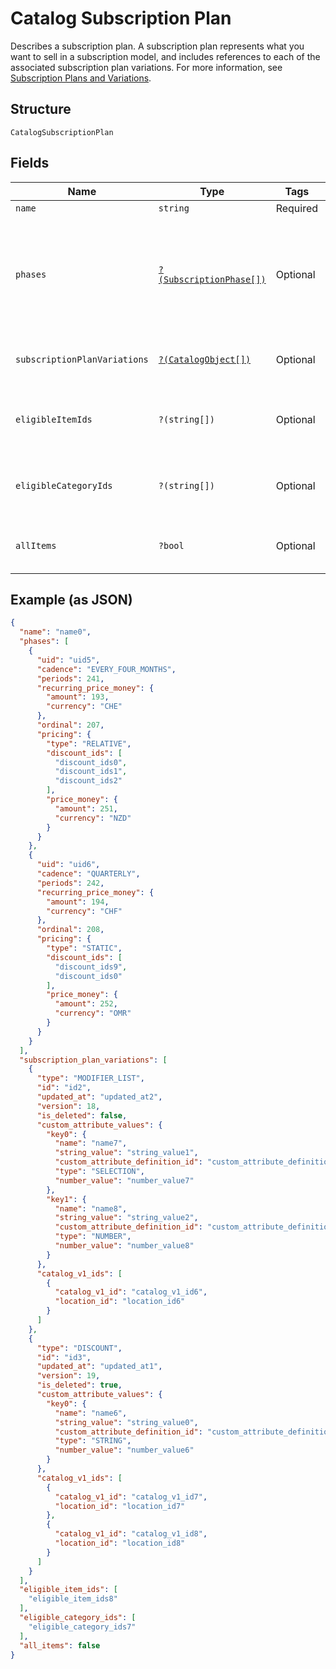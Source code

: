 
# Catalog Subscription Plan

Describes a subscription plan. A subscription plan represents what you want to sell in a subscription model, and includes references to each of the associated subscription plan variations.
For more information, see [Subscription Plans and Variations](https://developer.squareup.com/docs/subscriptions-api/plans-and-variations).

## Structure

`CatalogSubscriptionPlan`

## Fields

| Name | Type | Tags | Description | Getter | Setter |
|  --- | --- | --- | --- | --- | --- |
| `name` | `string` | Required | The name of the plan. | getName(): string | setName(string name): void |
| `phases` | [`?(SubscriptionPhase[])`](../../doc/models/subscription-phase.md) | Optional | A list of SubscriptionPhase containing the [SubscriptionPhase](entity:SubscriptionPhase) for this plan.<br>This field it required. Not including this field will throw a REQUIRED_FIELD_MISSING error | getPhases(): ?array | setPhases(?array phases): void |
| `subscriptionPlanVariations` | [`?(CatalogObject[])`](../../doc/models/catalog-object.md) | Optional | The list of subscription plan variations available for this product | getSubscriptionPlanVariations(): ?array | setSubscriptionPlanVariations(?array subscriptionPlanVariations): void |
| `eligibleItemIds` | `?(string[])` | Optional | The list of IDs of `CatalogItems` that are eligible for subscription by this SubscriptionPlan's variations. | getEligibleItemIds(): ?array | setEligibleItemIds(?array eligibleItemIds): void |
| `eligibleCategoryIds` | `?(string[])` | Optional | The list of IDs of `CatalogCategory` that are eligible for subscription by this SubscriptionPlan's variations. | getEligibleCategoryIds(): ?array | setEligibleCategoryIds(?array eligibleCategoryIds): void |
| `allItems` | `?bool` | Optional | If true, all items in the merchant's catalog are subscribable by this SubscriptionPlan. | getAllItems(): ?bool | setAllItems(?bool allItems): void |

## Example (as JSON)

```json
{
  "name": "name0",
  "phases": [
    {
      "uid": "uid5",
      "cadence": "EVERY_FOUR_MONTHS",
      "periods": 241,
      "recurring_price_money": {
        "amount": 193,
        "currency": "CHE"
      },
      "ordinal": 207,
      "pricing": {
        "type": "RELATIVE",
        "discount_ids": [
          "discount_ids0",
          "discount_ids1",
          "discount_ids2"
        ],
        "price_money": {
          "amount": 251,
          "currency": "NZD"
        }
      }
    },
    {
      "uid": "uid6",
      "cadence": "QUARTERLY",
      "periods": 242,
      "recurring_price_money": {
        "amount": 194,
        "currency": "CHF"
      },
      "ordinal": 208,
      "pricing": {
        "type": "STATIC",
        "discount_ids": [
          "discount_ids9",
          "discount_ids0"
        ],
        "price_money": {
          "amount": 252,
          "currency": "OMR"
        }
      }
    }
  ],
  "subscription_plan_variations": [
    {
      "type": "MODIFIER_LIST",
      "id": "id2",
      "updated_at": "updated_at2",
      "version": 18,
      "is_deleted": false,
      "custom_attribute_values": {
        "key0": {
          "name": "name7",
          "string_value": "string_value1",
          "custom_attribute_definition_id": "custom_attribute_definition_id5",
          "type": "SELECTION",
          "number_value": "number_value7"
        },
        "key1": {
          "name": "name8",
          "string_value": "string_value2",
          "custom_attribute_definition_id": "custom_attribute_definition_id4",
          "type": "NUMBER",
          "number_value": "number_value8"
        }
      },
      "catalog_v1_ids": [
        {
          "catalog_v1_id": "catalog_v1_id6",
          "location_id": "location_id6"
        }
      ]
    },
    {
      "type": "DISCOUNT",
      "id": "id3",
      "updated_at": "updated_at1",
      "version": 19,
      "is_deleted": true,
      "custom_attribute_values": {
        "key0": {
          "name": "name6",
          "string_value": "string_value0",
          "custom_attribute_definition_id": "custom_attribute_definition_id6",
          "type": "STRING",
          "number_value": "number_value6"
        }
      },
      "catalog_v1_ids": [
        {
          "catalog_v1_id": "catalog_v1_id7",
          "location_id": "location_id7"
        },
        {
          "catalog_v1_id": "catalog_v1_id8",
          "location_id": "location_id8"
        }
      ]
    }
  ],
  "eligible_item_ids": [
    "eligible_item_ids8"
  ],
  "eligible_category_ids": [
    "eligible_category_ids7"
  ],
  "all_items": false
}
```


